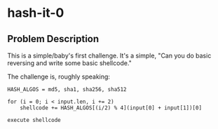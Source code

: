 # hash-it-0

## Problem Description

This is a simple/baby's first challenge. It's a simple, "Can you do basic
reversing and write some basic shellcode."

The challenge is, roughly speaking:

```
HASH_ALGOS = md5, sha1, sha256, sha512

for (i = 0; i < input.len, i += 2)
    shellcode += HASH_ALGOS[(i/2) % 4](input[0] + input[1])[0]

execute shellcode
```

